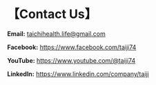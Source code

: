# 【Contact Us】

**Email:** <a href="mailto://taichihealth.life@gmail.com">taichihealth.life@gmail.com</a>

**Facebook:** 
<a href="https://www.facebook.com/taiji74" target="_blank">https://www.facebook.com/taiji74</a> 

**YouTube:** 
<a href="https://www.youtube.com/@taiji74" target="_blank">https://www.youtube.com/@taiji74</a>

**LinkedIn:** 
<a href="https://www.linkedin.com/company/taiji" target="_blank">https://www.linkedin.com/company/taiji</a>
